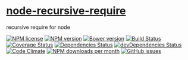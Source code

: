 [node-recursive-require](http://aureooms.github.io/node-recursive-require)
========

recursive require for node

[![NPM license](http://img.shields.io/npm/l/aureooms-node-recursive-require.svg?style=flat)](https://raw.githubusercontent.com/aureooms/node-recursive-require/master/LICENSE)
[![NPM version](http://img.shields.io/npm/v/aureooms-node-recursive-require.svg?style=flat)](https://www.npmjs.org/package/aureooms-node-recursive-require)
[![Bower version](http://img.shields.io/bower/v/aureooms-node-recursive-require.svg?style=flat)](http://bower.io/search/?q=aureooms-node-recursive-require)
[![Build Status](http://img.shields.io/travis/aureooms/node-recursive-require.svg?style=flat)](https://travis-ci.org/aureooms/node-recursive-require)
[![Coverage Status](http://img.shields.io/coveralls/aureooms/node-recursive-require.svg?style=flat)](https://coveralls.io/r/aureooms/node-recursive-require)
[![Dependencies Status](http://img.shields.io/david/aureooms/node-recursive-require.svg?style=flat)](https://david-dm.org/aureooms/node-recursive-require#info=dependencies)
[![devDependencies Status](http://img.shields.io/david/dev/aureooms/node-recursive-require.svg?style=flat)](https://david-dm.org/aureooms/node-recursive-require#info=devDependencies)
[![Code Climate](http://img.shields.io/codeclimate/github/aureooms/node-recursive-require.svg?style=flat)](https://codeclimate.com/github/aureooms/node-recursive-require)
[![NPM downloads per month](http://img.shields.io/npm/dm/aureooms-node-recursive-require.svg?style=flat)](https://www.npmjs.org/package/aureooms-node-recursive-require)
[![GitHub issues](http://img.shields.io/github/issues/aureooms/node-recursive-require.svg?style=flat)](https://github.com/aureooms/node-recursive-require/issues)

